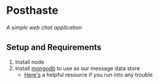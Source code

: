 # Posthaste
###### A simple web chat application

## Setup and Requirements
1. Install node
2. Install [mongodb](https://docs.mongodb.com/master/tutorial/install-mongodb-on-os-x/?_ga=1.117204739.446157408.1471830718) to use as our message data store
	* [Here's](http://treehouse.github.io/installation-guides/mac/mongo-mac.html) a helpful resource if you run into any trouble
